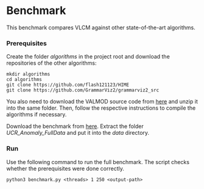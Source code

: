 # Benchmark

This benchmark compares VLCM against other state-of-the-art algorithms.

### Prerequisites

Create the folder _algorithms_ in the project root and download the repositories of the other algorithms:

```
mkdir algorithms
cd algorithms
git clone https://github.com/flash121123/HIME
git clone https://github.com/GrammarViz2/grammarviz2_src
```
You also need to download the VALMOD source code from [here](https://helios2.mi.parisdescartes.fr/~mlinardi/VALMOD.html) and unzip it into the same folder.
Then, follow the respective instructions to compile the algorithms if necessary.

Download the benchmark from [here](https://www.cs.ucr.edu/~eamonn/time_series_data_2018/UCR_TimeSeriesAnomalyDatasets2021.zip). Extract the folder _UCR_Anomaly_FullData_ and put it into the _data_ directory.

### Run

Use the following command to run the full benchmark. The script checks whether the prerequisites were done correctly.

```
python3 benchmark.py <threads> 1 250 <output-path>
```
